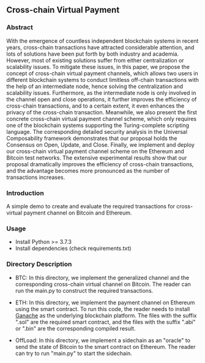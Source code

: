 ## Cross-chain Virtual Payment

### Abstract

With the emergence of countless independent blockchain systems in recent years, cross-chain transactions have attracted considerable attention, and lots of solutions have been put forth by both industry and academia. However, most of existing solutions suffer from either centralization or scalability issues. To mitigate these issues, in this paper, we propose the concept of cross-chain virtual payment channels, which allows two users in different blockchain systems to conduct limitless off-chain transactions with the help of an intermediate node, hence solving the centralization and scalability issues. Furthermore, as the intermediate node is only involved in the channel open and close operations, it further improves the efficiency of cross-chain transactions, and to a certain extent, it even enhances the privacy of the cross-chain transaction. Meanwhile, we also present the first concrete cross-chain virtual payment channel scheme, which only requires one of the blockchain systems supporting the Turing-complete scripting language. The corresponding detailed security analysis in the Universal Composability framework demonstrates that our proposal holds the Consensus on Open, Update, and Close. Finally, we implement and deploy our cross-chain virtual payment channel scheme on the Ethereum and Bitcoin test networks. The extensive experimental results show that our proposal dramatically improves the efficiency of cross-chain transactions, and the advantage becomes more pronounced as the number of transactions increases.

### Introduction

A simple demo to create and evaluate the required transactions for cross-virtual payment channel on Bitcoin and Ethereum.

### Usage

- Install Python >= 3.7.3
- Install dependencies (check requirements.txt)

### Directory Description

- BTC: In this directory, we implement the generalized channel and the corresponding cross-chain virtual channel on Bitcoin. The reader can run the main.py to construct the required transactions.

- ETH: In this directory, we implement the payment channel on Ethereum using the smart contract. To run this code, the reader needs to install [Ganache](https://trufflesuite.com/ganache/) as the underlying blockchain platform. The files with the suffix ".sol" are the required smart contract, and the files with the suffix ".abi" or ".bin" are the corresponding compiled result.

- OffLoad: In this directory, we implement a sidechain as an "oracle" to send the state of Bitcoin to the smart contract on Ethereum. The reader can try to run "main.py" to start the sidechain.
